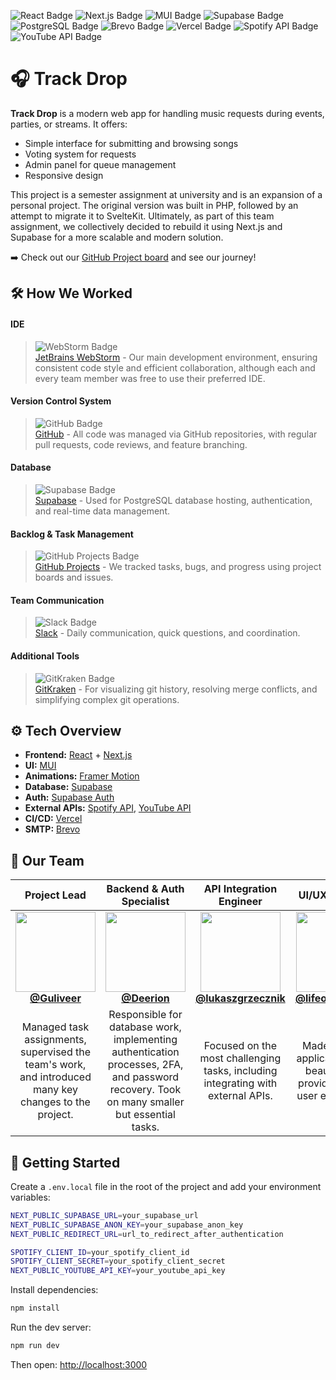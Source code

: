 ![React Badge](https://img.shields.io/badge/React-61DAFB?logo=react&logoColor=000&style=for-the-badge)
![Next.js Badge](https://img.shields.io/badge/Next.js-000?logo=nextdotjs&logoColor=fff&style=for-the-badge)
![MUI Badge](https://img.shields.io/badge/MUI-007FFF?logo=mui&logoColor=fff&style=for-the-badge)
![Supabase Badge](https://img.shields.io/badge/Supabase-3FCF8E?logo=supabase&logoColor=fff&style=for-the-badge)
![PostgreSQL Badge](https://img.shields.io/badge/PostgreSQL-4169E1?logo=postgresql&logoColor=fff&style=for-the-badge)
![Brevo Badge](https://img.shields.io/badge/Brevo-0B996E?logo=brevo&logoColor=fff&style=for-the-badge)
![Vercel Badge](https://img.shields.io/badge/Vercel-000?logo=vercel&logoColor=fff&style=for-the-badge)
![Spotify API Badge](https://img.shields.io/badge/Spotify%20API-1ED760?logo=spotify&logoColor=fff&style=for-the-badge)
![YouTube API Badge](https://img.shields.io/badge/YouTube%20API-F00?logo=youtube&logoColor=fff&style=for-the-badge)

# 🎧 Track Drop

**Track Drop** is a modern web app for handling music requests during events, parties, or streams. It offers:

- Simple interface for submitting and browsing songs
- Voting system for requests
- Admin panel for queue management
- Responsive design

This project is a semester assignment at university and is an expansion of a personal project.
The original version was built in PHP, followed by an attempt to migrate it to SvelteKit.
Ultimately, as part of this team assignment, we collectively decided to rebuild it using Next.js and Supabase for a more scalable and modern solution.

➡️ Check out our [GitHub Project board](https://github.com/users/Guliveer/projects/2) and see our journey!

## 🛠️ How We Worked

#### IDE

> ![WebStorm Badge](https://img.shields.io/badge/WebStorm-000?logo=webstorm&logoColor=fff&style=flat-square)  
> [JetBrains WebStorm](https://www.jetbrains.com/webstorm/) - Our main development environment, ensuring consistent code style and efficient collaboration, although each and every team member was free to use their preferred IDE.

#### Version Control System

> ![GitHub Badge](https://img.shields.io/badge/GitHub-181717?logo=github&logoColor=fff&style=flat-square)  
> [GitHub](https://github.com/about) - All code was managed via GitHub repositories, with regular pull requests, code reviews, and feature branching.

#### Database

> ![Supabase Badge](https://img.shields.io/badge/Supabase-3FCF8E?logo=supabase&logoColor=fff&style=flat-square)  
> [Supabase](https://supabase.com) - Used for PostgreSQL database hosting, authentication, and real-time data management.

#### Backlog & Task Management

> ![GitHub Projects Badge](https://img.shields.io/badge/GitHub%20Projects-181717?logo=github&logoColor=fff&style=flat-square)  
> [GitHub Projects](https://docs.github.com/en/issues/planning-and-tracking-with-projects/learning-about-projects/about-projects) - We tracked tasks, bugs, and progress using project boards and issues.

#### Team Communication

> ![Slack Badge](https://img.shields.io/badge/Slack-4A154B?logo=slack&logoColor=fff&style=flat-square)  
> [Slack](https://slack.com/about) - Daily communication, quick questions, and coordination.

#### Additional Tools

> ![GitKraken Badge](https://img.shields.io/badge/GitKraken-179287?logo=gitkraken&logoColor=fff&style=flat-square)  
> [GitKraken](https://www.gitkraken.com/git-client) - For visualizing git history, resolving merge conflicts, and simplifying complex git operations.

## ⚙️ Tech Overview

- **Frontend:** [React](https://react.dev) + [Next.js](https://nextjs.org)
- **UI:** [MUI](https://mui.com)
- **Animations:** [Framer Motion](https://motion.dev)
- **Database:** [Supabase](https://supabase.com)
- **Auth:** [Supabase Auth](https://supabase.com/auth)
- **External APIs:** [Spotify API](https://developer.spotify.com), [YouTube API](https://developers.google.com/youtube/v3)
- **CI/CD:** [Vercel](https://vercel.com)
- **SMTP:** [Brevo](https://brevo.com)

## 👤 Our Team

|                                                 Project&nbsp;Lead                                                 |                                                   Backend&nbsp;&amp;&nbsp;Auth Specialist                                                   |                                                     API&nbsp;Integration Engineer                                                      |                                                             UI/UX Designer                                                             |
| :---------------------------------------------------------------------------------------------------------------: | :-----------------------------------------------------------------------------------------------------------------------------------------: | :------------------------------------------------------------------------------------------------------------------------------------: | :------------------------------------------------------------------------------------------------------------------------------------: |
| [<img src="https://github.com/Guliveer.png?size=512" width="128"><br/>**@Guliveer**](https://github.com/Guliveer) |               [<img src="https://github.com/Deerion.png?size=512" width="128"><br/>**@Deerion**](https://github.com/Deerion)                | [<img src="https://github.com/lukaszgrzecznik.png?size=512" width="128"><br/>**@lukaszgrzecznik**](https://github.com/lukaszgrzecznik) | [<img src="https://github.com/lifeoverthinker.png?size=512" width="128"><br/>**@lifeoverthinker**](https://github.com/lifeoverthinker) |
|       Managed task assignments, supervised the team's work, and introduced many key changes to the project.       | Responsible for database work, implementing authentication processes, 2FA, and password recovery. Took on many smaller but essential tasks. |                            Focused on the most challenging tasks, including integrating with external APIs.                            |                          Made sure the application looks beautiful and provides a&nbsp;great user experience.                          |

## 🚀 Getting Started

Create a `.env.local` file in the root of the project and add your environment variables:

```bash
NEXT_PUBLIC_SUPABASE_URL=your_supabase_url
NEXT_PUBLIC_SUPABASE_ANON_KEY=your_supabase_anon_key
NEXT_PUBLIC_REDIRECT_URL=url_to_redirect_after_authentication

SPOTIFY_CLIENT_ID=your_spotify_client_id
SPOTIFY_CLIENT_SECRET=your_spotify_client_secret
NEXT_PUBLIC_YOUTUBE_API_KEY=your_youtube_api_key
```

Install dependencies:

```bash
npm install
```

Run the dev server:

```bash
npm run dev
```

Then open: [http://localhost:3000](http://localhost:3000)
